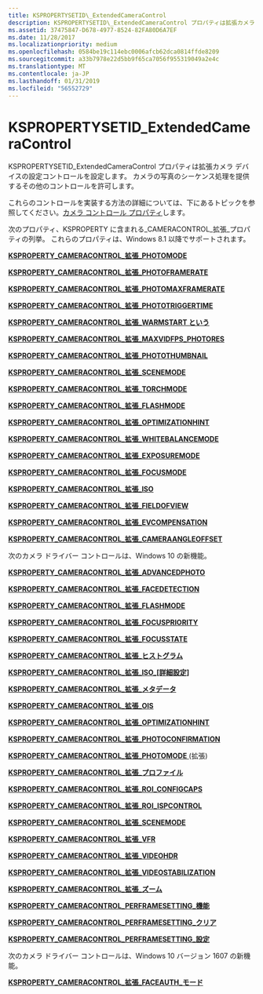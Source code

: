 ```yaml
---
title: KSPROPERTYSETID\_ExtendedCameraControl
description: KSPROPERTYSETID\_ExtendedCameraControl プロパティは拡張カメラ デバイスの設定コントロールを設定します。 カメラの写真のシーケンス処理を提供するその他のコントロールを許可します。
ms.assetid: 37475847-D678-4977-8524-82FA80D6A7EF
ms.date: 11/28/2017
ms.localizationpriority: medium
ms.openlocfilehash: 0584be19c114ebc0006afcb62dca0814ffde8209
ms.sourcegitcommit: a33b7978e22d5bb9f65ca7056f955319049a2e4c
ms.translationtype: MT
ms.contentlocale: ja-JP
ms.lasthandoff: 01/31/2019
ms.locfileid: "56552729"
---
```

# <a name="kspropertysetidextendedcameracontrol"></a>KSPROPERTYSETID\_ExtendedCameraControl

KSPROPERTYSETID\_ExtendedCameraControl プロパティは拡張カメラ デバイスの設定コントロールを設定します。 カメラの写真のシーケンス処理を提供するその他のコントロールを許可します。

これらのコントロールを実装する方法の詳細については、下にあるトピックを参照してください。[カメラ コントロール プロパティ](https://docs.microsoft.com/windows-hardware/drivers/stream/camera-control-properties#win8-1-extended-props)します。

次のプロパティ、KSPROPERTY に含まれる\_CAMERACONTROL\_拡張\_プロパティの列挙。 これらのプロパティは、Windows 8.1 以降でサポートされます。

[**KSPROPERTY\_CAMERACONTROL\_拡張\_PHOTOMODE**](ksproperty-cameracontrol-extended-photomode.md)

[**KSPROPERTY\_CAMERACONTROL\_拡張\_PHOTOFRAMERATE**](ksproperty-cameracontrol-extended-photoframerate.md)

[**KSPROPERTY\_CAMERACONTROL\_拡張\_PHOTOMAXFRAMERATE**](ksproperty-cameracontrol-extended-photomaxframerate.md)

[**KSPROPERTY\_CAMERACONTROL\_拡張\_PHOTOTRIGGERTIME**](ksproperty-cameracontrol-extended-phototriggertime.md)

[**KSPROPERTY\_CAMERACONTROL\_拡張\_WARMSTART という**](ksproperty-cameracontrol-extended-warmstart.md)

[**KSPROPERTY\_CAMERACONTROL\_拡張\_MAXVIDFPS\_PHOTORES**](ksproperty-cameracontrol-extended-maxvidfps-photores.md)

[**KSPROPERTY\_CAMERACONTROL\_拡張\_PHOTOTHUMBNAIL**](ksproperty-cameracontrol-extended-photothumbnail.md)

[**KSPROPERTY\_CAMERACONTROL\_拡張\_SCENEMODE**](ksproperty-cameracontrol-extended-scenemode.md)

[**KSPROPERTY\_CAMERACONTROL\_拡張\_TORCHMODE**](ksproperty-cameracontrol-extended-torchmode.md)

[**KSPROPERTY\_CAMERACONTROL\_拡張\_FLASHMODE**](ksproperty-cameracontrol-extended-flashmode.md)

[**KSPROPERTY\_CAMERACONTROL\_拡張\_OPTIMIZATIONHINT**](ksproperty-cameracontrol-extended-optimizationhint.md)

[**KSPROPERTY\_CAMERACONTROL\_拡張\_WHITEBALANCEMODE**](ksproperty-cameracontrol-extended-whitebalancemode.md)

[**KSPROPERTY\_CAMERACONTROL\_拡張\_EXPOSUREMODE**](ksproperty-cameracontrol-extended-exposuremode.md)

[**KSPROPERTY\_CAMERACONTROL\_拡張\_FOCUSMODE**](ksproperty-cameracontrol-extended-focusmode.md)

[**KSPROPERTY\_CAMERACONTROL\_拡張\_ISO**](ksproperty-cameracontrol-extended-iso.md)

[**KSPROPERTY\_CAMERACONTROL\_拡張\_FIELDOFVIEW**](ksproperty-cameracontrol-extended-fieldofview.md)

[**KSPROPERTY\_CAMERACONTROL\_拡張\_EVCOMPENSATION**](ksproperty-cameracontrol-extended-evcompensation.md)

[**KSPROPERTY\_CAMERACONTROL\_拡張\_CAMERAANGLEOFFSET**](ksproperty-cameracontrol-extended-cameraangleoffset.md)

次のカメラ ドライバー コントロールは、Windows 10 の新機能。

[**KSPROPERTY\_CAMERACONTROL\_拡張\_ADVANCEDPHOTO**](ksproperty-cameracontrol-extended-advancedphoto.md)

[**KSPROPERTY\_CAMERACONTROL\_拡張\_FACEDETECTION**](ksproperty-cameracontrol-extended-facedetection.md)

[**KSPROPERTY\_CAMERACONTROL\_拡張\_FLASHMODE**](ksproperty-cameracontrol-extended-flashmode2.md)

[**KSPROPERTY\_CAMERACONTROL\_拡張\_FOCUSPRIORITY**](ksproperty-cameracontrol-extended-focuspriority.md)

[**KSPROPERTY\_CAMERACONTROL\_拡張\_FOCUSSTATE**](ksproperty-cameracontrol-extended-focusstate.md)

[**KSPROPERTY\_CAMERACONTROL\_拡張\_ヒストグラム**](ksproperty-cameracontrol-extended-histogram.md)

[**KSPROPERTY\_CAMERACONTROL\_拡張\_ISO\_[詳細設定]**](ksproperty-cameracontrol-extended-iso-advanced.md)

[**KSPROPERTY\_CAMERACONTROL\_拡張\_メタデータ**](ksproperty-cameracontrol-extended-metadata.md)

[**KSPROPERTY\_CAMERACONTROL\_拡張\_OIS**](ksproperty-cameracontrol-extended-ois.md)

[**KSPROPERTY\_CAMERACONTROL\_拡張\_OPTIMIZATIONHINT**](ksproperty-cameracontrol-extended-optimizationhint-.md)

[**KSPROPERTY\_CAMERACONTROL\_拡張\_PHOTOCONFIRMATION**](ksproperty-cameracontrol-extended-photoconfirmation.md)

[**KSPROPERTY\_CAMERACONTROL\_拡張\_PHOTOMODE** ](ksproperty-cameracontrol-extended-photomode2.md) (拡張)

[**KSPROPERTY\_CAMERACONTROL\_拡張\_プロファイル**](ksproperty-cameracontrol-extended-profile.md)

[**KSPROPERTY\_CAMERACONTROL\_拡張\_ROI\_CONFIGCAPS**](ksproperty-cameracontrol-extended-roi-configcaps.md)

[**KSPROPERTY\_CAMERACONTROL\_拡張\_ROI\_ISPCONTROL**](ksproperty-cameracontrol-extended-roi-ispcontrol.md)

[**KSPROPERTY\_CAMERACONTROL\_拡張\_SCENEMODE**](ksproperty-cameracontrol-extended-scenemode2.md)

[**KSPROPERTY\_CAMERACONTROL\_拡張\_VFR**](ksproperty-cameracontrol-extended-vfr.md)

[**KSPROPERTY\_CAMERACONTROL\_拡張\_VIDEOHDR**](ksproperty-cameracontrol-extended-videohdr.md)

[**KSPROPERTY\_CAMERACONTROL\_拡張\_VIDEOSTABILIZATION**](ksproperty-cameracontrol-extended-videostabilization.md)

[**KSPROPERTY\_CAMERACONTROL\_拡張\_ズーム**](ksproperty-cameracontrol-extended-zoom.md)

[**KSPROPERTY\_CAMERACONTROL\_PERFRAMESETTING\_機能**](ksproperty-cameracontrol-perframesetting-capability.md)

[**KSPROPERTY\_CAMERACONTROL\_PERFRAMESETTING\_クリア**](ksproperty-cameracontrol-perframesetting-clear.md)

[**KSPROPERTY\_CAMERACONTROL\_PERFRAMESETTING\_設定**](ksproperty-cameracontrol-perframesetting-set.md)

次のカメラ ドライバー コントロールは、Windows 10 バージョン 1607 の新機能。

[**KSPROPERTY\_CAMERACONTROL\_拡張\_FACEAUTH\_モード**](ksproperty-cameracontrol-extended-faceauth-mode.md)

